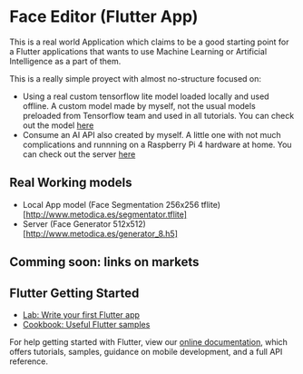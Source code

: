 # Face Editor (Flutter App)

This is a real world Application which claims to be a good starting point for a Flutter applications that wants to use Machine Learning or Artificial Intelligence as a part of them.

This is a really simple proyect with almost no-structure focused on:

- Using a real custom tensorflow lite model loaded locally and used offline. A custom model made by myself, not the usual models preloaded from Tensorflow team and used in all tutorials. You can check out the model [here](https://github.com/ianholing/faceGAN_face_editor) 
- Consume an AI API also created by myself. A little one with not much complications and runnning on a Raspberry Pi 4 hardware at home. You can check out the server [here](https://github.com/ianholing/faceEditor_server/)

## Real Working models
- Local App model (Face Segmentation 256x256 tflite)[http://www.metodica.es/segmentator.tflite]
- Server (Face Generator 512x512)[http://www.metodica.es/generator_8.h5] 

## Comming soon: links on markets

## Flutter Getting Started

- [Lab: Write your first Flutter app](https://flutter.dev/docs/get-started/codelab)
- [Cookbook: Useful Flutter samples](https://flutter.dev/docs/cookbook)

For help getting started with Flutter, view our 
[online documentation](https://flutter.dev/docs), which offers tutorials, 
samples, guidance on mobile development, and a full API reference.
